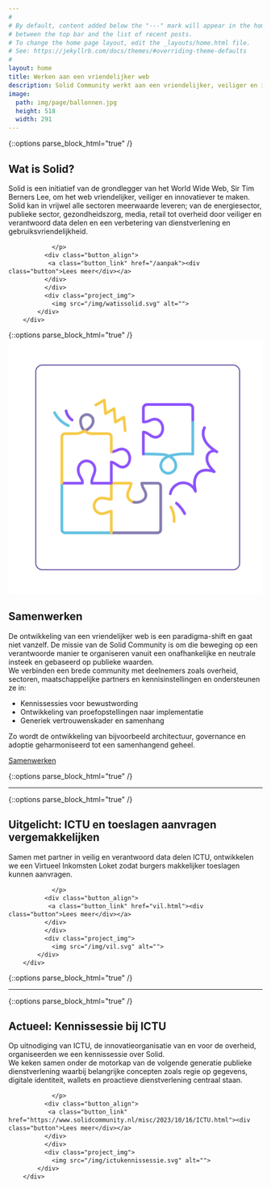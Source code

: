 ```yaml
---
#
# By default, content added below the "---" mark will appear in the home page
# between the top bar and the list of recent posts.
# To change the home page layout, edit the _layouts/home.html file.
# See: https://jekyllrb.com/docs/themes/#overriding-theme-defaults
#
layout: home
title: Werken aan een vriendelijker web
description: Solid Community werkt aan een vriendelijker, veiliger en innovatiever web gebaseerd op publieke waarden, in samenwerking met overheid, sectoren en kennisinstellingen.
image:
  path: img/page/ballonnen.jpg
  height: 518
  width: 291
---
```


{::options parse_block_html="true" /}
<div class="wrapperprojects" markdown="0">
            <div class="projectblock">
             <div class="project_text">
              <h2>
Wat is Solid?
              </h2>
              <p>
Solid is een initiatief van de grondlegger van het World Wide Web, Sir Tim Berners Lee, om het web vriendelijker, veiliger en innovatiever te maken.<br>
Solid kan in vrijwel alle sectoren meerwaarde leveren; van de energiesector, publieke sector, gezondheidszorg, media, retail tot overheid door veiliger en verantwoord data delen en een verbetering van dienstverlening en gebruiksvriendelijkheid.

                </p>
              <div class="button_align">
               <a class="button_link" href="/aanpak"><div class="button">Lees meer</div></a>
              </div>
              </div>
              <div class="project_img">
                <img src="/img/watissolid.svg" alt="">
            </div>         
        </div>
</div>
{::options parse_block_html="true" /}
<div class="wrapperprojects" markdown="0">
            <div class="projectblock">
             <div class="project_img">
                <img src="/img/samenwerken1.svg" alt="">
            </div> 
 <div class="project_text">
              <h2>
Samenwerken
              </h2>
              <p>
De ontwikkeling van een vriendelijker web is een paradigma-shift en gaat niet vanzelf. De missie van de Solid Community is om die beweging op een verantwoorde manier te organiseren vanuit een onafhankelijke en neutrale insteek en gebaseerd op publieke waarden. <br> We verbinden een brede community met deelnemers zoals overheid, sectoren, maatschappelijke partners en kennisinstellingen en ondersteunen ze in:
<ul>
  <li>Kennissessies voor bewustwording</li>
  <li>Ontwikkeling van proefopstellingen naar implementatie</li>
  <li>Generiek vertrouwenskader en samenhang</li>
</ul>  
Zo wordt de ontwikkeling van bijvoorbeeld architectuur, governance en adoptie geharmoniseerd tot een samenhangend geheel.</p>  
<div class="button_align">
<a class="button_link" href="samenwerken.html"><div class="button">Samenwerken</div></a>
  </div>      
              </div>         
        </div>
</div>

{::options parse_block_html="true" /}
<hr class="line">

{::options parse_block_html="true" /}
<div class="wrapperprojects" markdown="0">
            <div class="projectblock">
             <div class="project_text">
              <h2>
Uitgelicht: ICTU en toeslagen aanvragen vergemakkelijken
              </h2>
              <p>
Samen met partner in veilig en verantwoord data delen ICTU, ontwikkelen we een Virtueel Inkomsten Loket zodat burgers makkelijker toeslagen kunnen aanvragen.

                </p>
              <div class="button_align">
               <a class="button_link" href="vil.html"><div class="button">Lees meer</div></a>
              </div>
              </div>
              <div class="project_img">
                <img src="/img/vil.svg" alt="">
            </div>         
        </div>
</div>

{::options parse_block_html="true" /}
<hr class="line">

{::options parse_block_html="true" /}
<div class="wrapperprojects" markdown="0">
            <div class="projectblock">
             <div class="project_text">
              <h2>
Actueel: Kennissessie bij ICTU
              </h2>
              <p>
Op uitnodiging van ICTU, de innovatieorganisatie van en voor de overheid, organiseerden we een kennissessie over Solid. <br>
We keken samen onder de motorkap van de volgende generatie publieke dienstverlening waarbij belangrijke concepten zoals regie op gegevens, digitale identiteit, wallets en proactieve dienstverlening centraal staan.


                </p>
              <div class="button_align">
               <a class="button_link" href="https://www.solidcommunity.nl/misc/2023/10/16/ICTU.html"><div class="button">Lees meer</div></a>
              </div>
              </div>
              <div class="project_img">
                <img src="/img/ictukennissessie.svg" alt="">
            </div>         
        </div>
</div>
